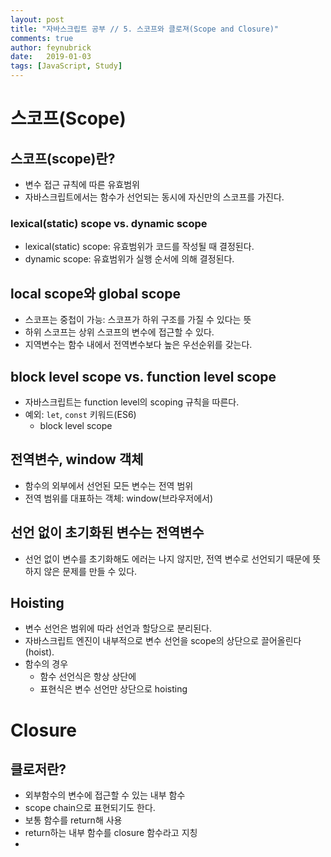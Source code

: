 ```yaml
---
layout: post
title: "자바스크립트 공부 // 5. 스코프와 클로져(Scope and Closure)"
comments: true
author: feynubrick
date:   2019-01-03
tags: [JavaScript, Study]
---
```


# 스코프(Scope)
## 스코프(scope)란?
- 변수 접근 규칙에 따른 유효범위
- 자바스크립트에서는 함수가 선언되는 동시에 자신만의 스코프를 가진다.

### lexical(static) scope vs. dynamic scope
- lexical(static) scope: 유효범위가 코드를 작성될 때 결정된다.
- dynamic scope: 유효범위가 실행 순서에 의해 결정된다.

## local scope와 global scope
- 스코프는 중첩이 가능: 스코프가 하위 구조를 가질 수 있다는 뜻
- 하위 스코프는 상위 스코프의 변수에 접근할 수 있다.
- 지역변수는 함수 내에서 전역변수보다 높은 우선순위를 갖는다.

## block level scope vs. function level scope
- 자바스크립트는 function level의 scoping 규칙을 따른다.
- 예외: `let`, `const` 키워드(ES6)
  - block level scope

## 전역변수, window 객체
- 함수의 외부에서 선언된 모든 변수는 전역 범위
- 전역 범위를 대표하는 객체: window(브라우저에서)

## 선언 없이 초기화된 변수는 전역변수
- 선언 없이 변수를 초기화해도 에러는 나지 않지만, 전역 변수로 선언되기 때문에 뜻하지 않은 문제를 만들 수 있다.

## Hoisting
- 변수 선언은 범위에 따라 선언과 할당으로 분리된다.
- 자바스크립트 엔진이 내부적으로 변수 선언을 scope의 상단으로 끌어올린다(hoist).
- 함수의 경우
  - 함수 선언식은 항상 상단에
  - 표현식은 변수 선언만 상단으로 hoisting

# Closure

## 클로저란?
- 외부함수의 변수에 접근할 수 있는 내부 함수
- scope chain으로 표현되기도 한다.
- 보통 함수를 return해 사용
- return하는 내부 함수를 closure 함수라고 지칭
- 